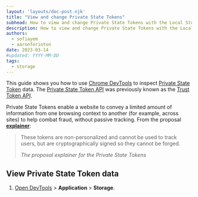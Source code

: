 ```yaml
---
layout: 'layouts/doc-post.njk'
title: "View and change Private State Tokens"
subhead: How to view and change Private State Tokens with the Local Storage pane.
description: How to view and change Private State Tokens with the Local Storage pane.
authors:
  - sofiayem
  - aaronforinton
date: 2023-03-14
#updated: YYYY-MM-DD
tags:
  - storage
---
```


This guide shows you how to use [Chrome DevTools](/docs/devtools/) to inspect [Private State Token](/docs/privacy-sandbox/trust-tokens/)
data. The [Private State Token API](https://wicg.github.io/trust-token-api/) was previously known as the [Trust Token API](/blog/rename-trust-tokens/).

Private State Tokens enable a website to convey a limited amount of information from one browsing context to another
(for example, across sites) to help combat fraud, without passive tracking. From the proposal [**explainer**](https://github.com/WICG/trust-token-api#overview):

<blockquote cite="https://github.com/WICG/trust-token-api/">
  <p>
    These tokens are non-personalized and cannot be used to track users, but are cryptographically signed so they cannot be forged.
  </p>
  <cite>
    The proposal explainer for the Private State Tokens
  </cite>
</blockquote>

## View Private State Token data

1. [Open DevTools](/docs/devtools/open/) > **Application** > **Storage**.
